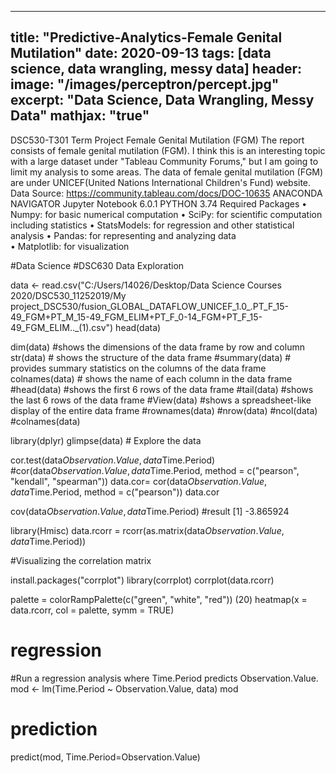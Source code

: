 
---
title: "Predictive-Analytics-Female Genital Mutilation"
date: 2020-09-13
tags: [data science, data wrangling, messy data]
header:
  image: "/images/perceptron/percept.jpg"
excerpt: "Data Science, Data Wrangling, Messy Data"
mathjax: "true"
---



DSC530-T301 Term Project
Female Genital Mutilation (FGM)
The report consists of female genital mutilation (FGM). I think this is an interesting topic with a large dataset under "Tableau Community Forums," but I am going to limit my analysis to some areas. The data of female genital mutilation (FGM) are under UNICEF(United Nations International Children's Fund) website.
Data Source: 
https://community.tableau.com/docs/DOC-10635
ANACONDA NAVIGATOR 
Jupyter Notebook 6.0.1
PYTHON 3.74
Required Packages
•	Numpy: for basic numerical computation 
•	SciPy: for scientific  computation including statistics
•	StatsModels: for regression and other statistical analysis
•	 Pandas: for representing and analyzing data  
•	Matplotlib: for visualization






#Data Science
#DSC630 Data Exploration

data <- read.csv("C:/Users/14026/Desktop/Data Science Courses 2020/DSC530_11252019/My project_DSC530/fusion_GLOBAL_DATAFLOW_UNICEF_1.0_.PT_F_15-49_FGM+PT_M_15-49_FGM_ELIM+PT_F_0-14_FGM+PT_F_15-49_FGM_ELIM.._(1).csv")
head(data)

dim(data)                   #shows the dimensions of the data frame by row and column
str(data)                   # shows the structure of the data frame
#summary(data)              # provides summary statistics on the columns of the data frame
colnames(data)              # shows the name of each column in the data frame
#head(data)                 #shows the first 6 rows of the data frame
#tail(data)                 #shows the last 6 rows of the data frame
#View(data)                 #shows a spreadsheet-like display of the entire data frame
#rownames(data)
#nrow(data)
#ncol(data)
#colnames(data)


library(dplyr)
glimpse(data)              # Explore the data


cor.test(data$Observation.Value, data$Time.Period)
#cor(data$Observation.Value, data$Time.Period, method = c("pearson", "kendall", "spearman"))
data.cor= cor(data$Observation.Value, data$Time.Period, method = c("pearson"))
data.cor

cov(data$Observation.Value, data$Time.Period)  #result [1] -3.865924

library(Hmisc)
data.rcorr = rcorr(as.matrix(data$Observation.Value, data$Time.Period))


#Visualizing the correlation matrix

install.packages("corrplot")
library(corrplot)
corrplot(data.rcorr)

palette = colorRampPalette(c("green", "white", "red")) (20)
heatmap(x = data.rcorr, col = palette, symm = TRUE)

# regression

#Run a regression analysis where Time.Period predicts Observation.Value.
mod <- lm(Time.Period ~ Observation.Value, data)
mod

# prediction

predict(mod, Time.Period=Observation.Value)

